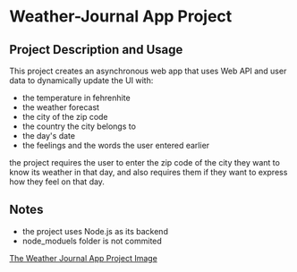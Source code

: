 # Weather-Journal App Project

## Project Description and Usage
This project creates an asynchronous web app that uses Web API and user data to dynamically update the UI with:

- the temperature in fehrenhite
- the weather forecast
- the city of the zip code
- the country the city belongs to
- the day's date
- the feelings and the words the user entered earlier

the project requires the user to enter the zip code of the city they want to know its weather in that day, and also requires them if they want to express how they feel on that day.

## Notes
- the project uses Node.js as its backend
- node_moduels folder is not commited

<a href="https://drive.google.com/file/d/13j4vCkbakCfS3p4b16RZvj266zcpHGPp/view?usp=share_link">The Weather Journal App Project Image</a>


